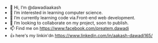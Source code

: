 - 👋 Hi, I’m @dawadiaakash
- 👀 I’m interested in learning computer science.
- 🌱 I’m currently learning code via.Front-end web development.
- 💞️ I’m looking to collaborate on my project, soon to publish.
- 📫 Find me on https://www.facebook.com/preatem.dawadi
- 👍 here's my linkin'dn https://www.linkedin.com/in/aakash-dawadi165/

<!---
cole15sky/cole15sky is a ✨ special ✨ repository because its `README.md` (this file) appears on your GitHub profile.
You can click the Preview link to take a look at your changes.
--->
